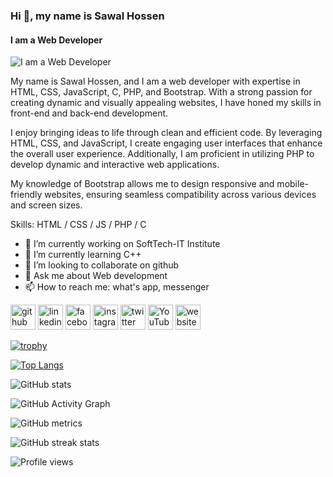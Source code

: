 ### Hi  👋, my name is Sawal Hossen
#### I am a Web Developer
![I am a Web Developer](https://media.licdn.com/dms/image/D5622AQH_fwWRgSu7OQ/feedshare-shrink_1280/0/1684632778487?e=1687392000&v=beta&t=b-ZLGC5itENC29UUN2JJKdOLKuVnSbTrMKS_i3Hq8cc)


My name is Sawal Hossen, and I am a web developer with expertise in HTML, CSS, JavaScript, C, PHP, and Bootstrap. With a strong passion for creating dynamic and visually appealing websites, I have honed my skills in front-end and back-end development.

I enjoy bringing ideas to life through clean and efficient code. By leveraging HTML, CSS, and JavaScript, I create engaging user interfaces that enhance the overall user experience. Additionally, I am proficient in utilizing PHP to develop dynamic and interactive web applications.

My knowledge of Bootstrap allows me to design responsive and mobile-friendly websites, ensuring seamless compatibility across various devices and screen sizes.

Skills: HTML / CSS / JS / PHP / C

- 🔭 I’m currently working on SoftTech-IT Institute 
- 🌱 I’m currently learning C++ 
- 👯 I’m looking to collaborate on github 
- 💬 Ask me about Web development 
- 📫 How to reach me: what's app, messenger 


[<img src='https://cdn.jsdelivr.net/npm/simple-icons@3.0.1/icons/github.svg' alt='github' height='40'>](https://github.com/sawalhossen)  [<img src='https://cdn.jsdelivr.net/npm/simple-icons@3.0.1/icons/linkedin.svg' alt='linkedin' height='40'>](https://www.linkedin.com/in/sawalhossen/)  [<img src='https://cdn.jsdelivr.net/npm/simple-icons@3.0.1/icons/facebook.svg' alt='facebook' height='40'>](https://www.facebook.com/mdsawalhossen)  [<img src='https://cdn.jsdelivr.net/npm/simple-icons@3.0.1/icons/instagram.svg' alt='instagram' height='40'>](https://www.instagram.com/mdsawalhossen/)  [<img src='https://cdn.jsdelivr.net/npm/simple-icons@3.0.1/icons/twitter.svg' alt='twitter' height='40'>](https://twitter.com/sawalhossen)  [<img src='https://cdn.jsdelivr.net/npm/simple-icons@3.0.1/icons/youtube.svg' alt='YouTube' height='40'>](https://www.youtube.com/channel/UCd-R8urahCP8rHJSfQ1Kr1A)  [<img src='https://cdn.jsdelivr.net/npm/simple-icons@3.0.1/icons/icloud.svg' alt='website' height='40'>](https://www.sawalhossen.com)  

[![trophy](https://github-profile-trophy.vercel.app/?username=sawalhossen)](https://github.com/ryo-ma/github-profile-trophy)

[![Top Langs](https://github-readme-stats.vercel.app/api/top-langs/?username=sawalhossen)](https://github.com/anuraghazra/github-readme-stats)

![GitHub stats](https://github-readme-stats.vercel.app/api?username=sawalhossen&show_icons=true&count_private=true)  

![GitHub Activity Graph](https://activity-graph.herokuapp.com/graph?username=sawalhossen)  

![GitHub metrics](https://metrics.lecoq.io/sawalhossen)  

![GitHub streak stats](https://streak-stats.demolab.com/?user=sawalhossen)  

![Profile views](https://gpvc.arturio.dev/sawalhossen)  

